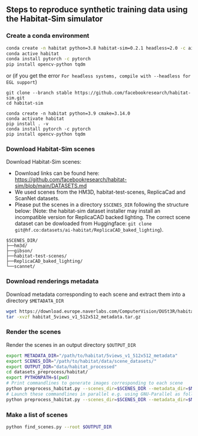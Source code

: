 ## Steps to reproduce synthetic training data using the Habitat-Sim simulator

### Create a conda environment
```bash
conda create -n habitat python=3.8 habitat-sim=0.2.1 headless=2.0 -c aihabitat -c conda-forge
conda active habitat
conda install pytorch -c pytorch
pip install opencv-python tqdm
```

or (if you get the error `For headless systems, compile with --headless for EGL support`)
```
git clone --branch stable https://github.com/facebookresearch/habitat-sim.git
cd habitat-sim

conda create -n habitat python=3.9 cmake=3.14.0
conda activate habitat
pip install . -v
conda install pytorch -c pytorch
pip install opencv-python tqdm
```

### Download Habitat-Sim scenes
Download Habitat-Sim scenes:
- Download links can be found here: https://github.com/facebookresearch/habitat-sim/blob/main/DATASETS.md
- We used scenes from the HM3D, habitat-test-scenes, ReplicaCad and ScanNet datasets.
- Please put the scenes in a directory `$SCENES_DIR` following the structure below:
(Note: the habitat-sim dataset installer may install an incompatible version for ReplicaCAD backed lighting.
The correct scene dataset can be dowloaded from Huggingface: `git clone git@hf.co:datasets/ai-habitat/ReplicaCAD_baked_lighting`).
```
$SCENES_DIR/
├──hm3d/
├──gibson/
├──habitat-test-scenes/
├──ReplicaCAD_baked_lighting/
└──scannet/
```

### Download renderings metadata 

Download metadata corresponding to each scene and extract them into a directory `$METADATA_DIR`
```bash
wget https://download.europe.naverlabs.com/ComputerVision/DUSt3R/habitat_5views_v1_512x512_metadata.tar.gz
tar -xvzf habitat_5views_v1_512x512_metadata.tar.gz
```

### Render the scenes

Render the scenes in an output directory `$OUTPUT_DIR`
```bash
export METADATA_DIR="/path/to/habitat/5views_v1_512x512_metadata"
export SCENES_DIR="/path/to/habitat/data/scene_datasets/"
export OUTPUT_DIR="data/habitat_processed"
cd datasets_preprocess/habitat/
export PYTHONPATH=$(pwd)
# Print commandlines to generate images corresponding to each scene
python preprocess_habitat.py --scenes_dir=$SCENES_DIR --metadata_dir=$METADATA_DIR --output_dir=$OUTPUT_DIR
# Launch these commandlines in parallel e.g. using GNU-Parallel as follows:
python preprocess_habitat.py --scenes_dir=$SCENES_DIR --metadata_dir=$METADATA_DIR --output_dir=$OUTPUT_DIR | parallel -j 16
```

### Make a list of scenes

```bash
python find_scenes.py --root $OUTPUT_DIR
```